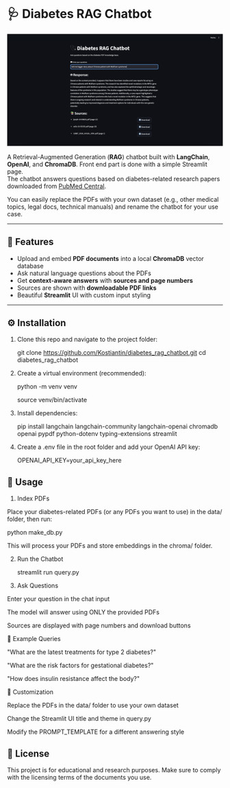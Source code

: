 # 🩺 Diabetes RAG Chatbot  

![Diabetes RAG Chatbot](diabetes_rag_chatbot_1.png)  

A Retrieval-Augmented Generation (**RAG**) chatbot built with **LangChain**, **OpenAI**, and **ChromaDB**.
Front end part is done with a simple Streamlit page.  
The chatbot answers questions based on diabetes-related research papers downloaded from [PubMed Central](https://pmc.ncbi.nlm.nih.gov/search/?term=diabetes&sort=relevance&filter=datesearch.y_10).

You can easily replace the PDFs with your own dataset (e.g., other medical topics, legal docs, technical manuals) and rename the chatbot for your use case.  

---

## 🚀 Features
- Upload and embed **PDF documents** into a local **ChromaDB** vector database  
- Ask natural language questions about the PDFs  
- Get **context-aware answers** with **sources and page numbers**  
- Sources are shown with **downloadable PDF links**  
- Beautiful **Streamlit** UI with custom input styling  

---

## ⚙️ Installation

1. Clone this repo and navigate to the project folder:

   git clone https://github.com/Kostiantin/diabetes_rag_chatbot.git
   cd diabetes_rag_chatbot


2. Create a virtual environment (recommended):

   python -m venv venv

   source venv/bin/activate


3. Install dependencies:

   pip install langchain langchain-community langchain-openai chromadb openai pypdf python-dotenv typing-extensions streamlit


4. Create a .env file in the root folder and add your OpenAI API key:

   OPENAI_API_KEY=your_api_key_here



## 📘 Usage

1. Index PDFs

Place your diabetes-related PDFs (or any PDFs you want to use) in the data/ folder, then run:

   python make_db.py

This will process your PDFs and store embeddings in the chroma/ folder.


2. Run the Chatbot

   streamlit run query.py


3. Ask Questions

Enter your question in the chat input

The model will answer using ONLY the provided PDFs

Sources are displayed with page numbers and download buttons


🧪 Example Queries

"What are the latest treatments for type 2 diabetes?"

"What are the risk factors for gestational diabetes?"

"How does insulin resistance affect the body?"


🔧 Customization

Replace the PDFs in the data/ folder to use your own dataset

Change the Streamlit UI title and theme in query.py

Modify the PROMPT_TEMPLATE for a different answering style


## 📝 License

This project is for educational and research purposes.
Make sure to comply with the licensing terms of the documents you use.